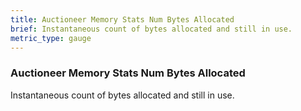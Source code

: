 ```yaml
---
title: Auctioneer Memory Stats Num Bytes Allocated
brief: Instantaneous count of bytes allocated and still in use.
metric_type: gauge
---
```


### Auctioneer Memory Stats Num Bytes Allocated

Instantaneous count of bytes allocated and still in use.